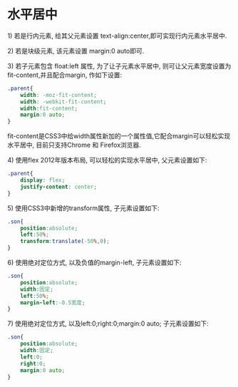 # 水平居中

1\) 若是行内元素, 给其父元素设置 text-align:center,即可实现行内元素水平居中.

2\) 若是块级元素, 该元素设置 margin:0 auto即可.

3\) 若子元素包含 float:left 属性, 为了让子元素水平居中, 则可让父元素宽度设置为fit-content,并且配合margin, 作如下设置:

```css
.parent{
    width: -moz-fit-content;
    width: -webkit-fit-content;
    width:fit-content;
    margin:0 auto;
}
```

fit-content是CSS3中给width属性新加的一个属性值,它配合margin可以轻松实现水平居中, 目前只支持Chrome 和 Firefox浏览器.

4\) 使用flex 2012年版本布局, 可以轻松的实现水平居中, 父元素设置如下:

```css
.parent{
    display: flex;
    justify-content: center;
}
```

5\) 使用CSS3中新增的transform属性, 子元素设置如下:

```css
.son{
    position:absolute;
    left:50%;
    transform:translate(-50%,0);
}
```

6\) 使用绝对定位方式, 以及负值的margin-left, 子元素设置如下:

```css
.son{
    position:absolute;
    width:固定;
    left:50%;
    margin-left:-0.5宽度;
}
```

7\) 使用绝对定位方式, 以及left:0;right:0;margin:0 auto; 子元素设置如下:

```css
.son{
    position:absolute;
    width:固定;
    left:0;
    right:0;
    margin:0 auto;
}
```
